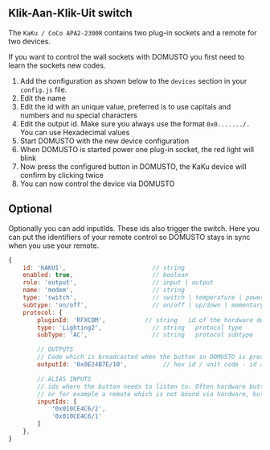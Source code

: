 ## Klik-Aan-Klik-Uit switch

The `KaKu / CoCo APA2-2300R` contains two plug-in sockets and a remote for two devices.

If you want to control the wall sockets with DOMUSTO you first need to learn the sockets new codes.

 1. Add the configuration as shown below to the `devices` section in your `config.js` file.
 2. Edit the name
 3. Edit the id with an unique value, preferred is to use capitals and numbers and nu special characters
 4. Edit the output id. Make sure you always use the format `0x0......./.` You can use Hexadecimal values
 5. Start DOMUSTO with the new device configuration
 6. When DOMUSTO is started power one plug-in socket, the red light will blink
 7. Now press the configured button in DOMUSTO, the KaKu device will confirm by clicking twice
 8. You can now control the device via DOMUSTO

 ## Optional
 Optionally you can add inputIds. These ids also trigger the switch. Here you can put the identifiers of your remote control so DOMUSTO stays in sync when you use your remote.

```js
{
    id: 'KAKU1',                        // string                          DOMUSTO wide unique device identifier (no spaces or special characers)
    enabled: true,                      // boolean                         enables or disables a device
    role: 'output',                     // input | output                  specify the role of the device
    name: 'modem',                      // string                          name of the device which is used in the frontend 
    type: 'switch',                     // switch | temperature | power    kind of device
    subtype: 'on/off',                  // on/off | up/down | momentary | temperature-humidity   subtype of switch
    protocol: {
        pluginId: 'RFXCOM',           // string   id of the hardware device
        type: 'Lighting2',              // string   protocol type
        subType: 'AC',                  // string   protocol subtype 

        // OUTPUTS
        // Code which is broadcasted when the button in DOMUSTO is pressed
        outputId: '0x0E24B7E/10',          // hex id / unit code - id and unit code separated with a slash /, is broadcasted when button in DOMUSTO is pressed

        // ALIAS INPUTS
        // ids where the button needs to listen to. Often hardware buttons which also switch the state of the device
        // or for example a remote which is not bound via hardware, but needs to control the device
        inputIds: [
            '0x010CE4C6/2',
            '0x010CE4C6/1'
        ]
    },
}
```